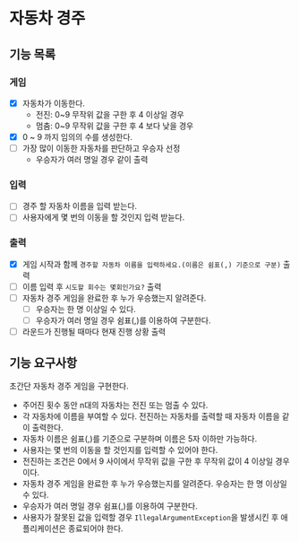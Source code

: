 # 자동차 경주

## 기능 목록
### 게임
- [x] 자동차가 이동한다.
  - 전진: 0~9 무작위 값을 구한 후 4 이상일 경우
  - 멈춤: 0~9 무작위 값을 구한 후 4 보다 낮을 경우
- [x] 0 ~ 9 까지 임의의 수를 생성한다.
- [ ] 가장 많이 이동한 자동차를 판단하고 우승자 선정
  - 우승자가 여러 명일 경우 같이 출력

### 입력
- [ ] 경주 할 자동차 이름을 입력 받는다.
- [ ] 사용자에게 몇 번의 이동을 할 것인지 입력 받늗다.
### 출력
- [x] 게임 시작과 함께 `경주할 자동차 이름을 입력하세요.(이름은 쉼표(,) 기준으로 구분)` 출력
- [ ] 이름 입력 후 `시도할 회수는 몇회인가요?` 출력 
- [ ] 자동차 경주 게임을 완료한 후 누가 우승했는지 알려준다.
  - [ ] 우승자는 한 명 이상일 수 있다.
  - [ ] 우승자가 여러 명일 경우 쉼표(,)를 이용하여 구분한다.
- [ ] 라운드가 진행될 때마다 현재 진행 상황 출력 

## 기능 요구사항
초간단 자동차 경주 게임을 구현한다.

- 주어진 횟수 동안 n대의 자동차는 전진 또는 멈출 수 있다.
- 각 자동차에 이름을 부여할 수 있다. 전진하는 자동차를 출력할 때 자동차 이름을 같이 출력한다.
- 자동차 이름은 쉼표(,)를 기준으로 구분하며 이름은 5자 이하만 가능하다.
- 사용자는 몇 번의 이동을 할 것인지를 입력할 수 있어야 한다.
- 전진하는 조건은 0에서 9 사이에서 무작위 값을 구한 후 무작위 값이 4 이상일 경우이다.
- 자동차 경주 게임을 완료한 후 누가 우승했는지를 알려준다. 우승자는 한 명 이상일 수 있다.
- 우승자가 여러 명일 경우 쉼표(,)를 이용하여 구분한다.
- 사용자가 잘못된 값을 입력할 경우 `IllegalArgumentException`을 발생시킨 후 애플리케이션은 종료되어야 한다.
